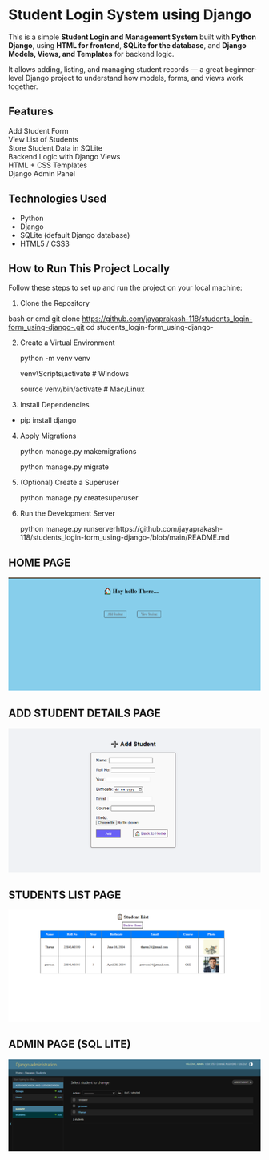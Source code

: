 #  Student Login System using Django

This is a simple **Student Login and Management System** built with **Python Django**, using **HTML for frontend**, **SQLite for the database**, 
and **Django Models, Views, and Templates** for backend logic.

It allows adding, listing, and managing student records — a great beginner-level Django project to understand how models, forms, and views work together.

##  Features

 Add Student Form  
 View List of Students  
 Store Student Data in SQLite  
 Backend Logic with Django Views  
 HTML + CSS Templates  
 Django Admin Panel


##  Technologies Used

- Python 
- Django 
- SQLite (default Django database)
- HTML5 / CSS3

##  How to Run This Project Locally

Follow these steps to set up and run the project on your local machine:
  1. Clone the Repository

bash or cmd
git clone https://github.com/jayaprakash-118/students_login-form_using-django-.git
cd students_login-form_using-django-

2. Create a Virtual Environment
   
    python -m venv venv
   
    venv\Scripts\activate       # Windows
   
    source venv/bin/activate      # Mac/Linux

4. Install Dependencies
   
  - pip install django

4. Apply Migrations

    python manage.py makemigrations
   
    python manage.py migrate

6. (Optional) Create a Superuser

    python manage.py createsuperuser
   
8. Run the Development Server

   python manage.py runserverhttps://github.com/jayaprakash-118/students_login-form_using-django-/blob/main/README.md

## HOME PAGE 

 ![image alt](https://github.com/jayaprakash-118/students_login-form_using-django-/blob/main/home%20page.png?raw=true)

## ADD STUDENT DETAILS PAGE
 ![image alt](https://github.com/jayaprakash-118/students_login-form_using-django-/blob/main/addpage.png?raw=true)

## STUDENTS LIST PAGE
 ![image alt](https://github.com/jayaprakash-118/students_login-form_using-django-/blob/main/students_listpage.png?raw=true)

## ADMIN PAGE (SQL LITE)
 ![image alt](https://github.com/jayaprakash-118/students_login-form_using-django-/blob/main/admin-database.png?raw=true)




